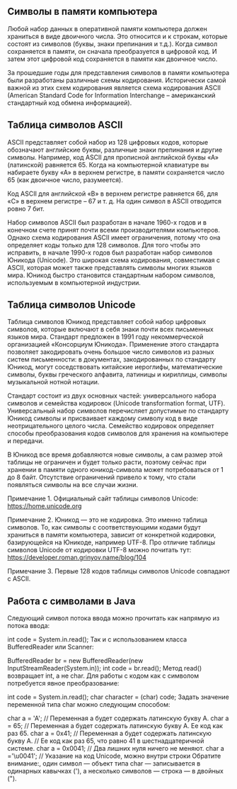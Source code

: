 ## Символы в памяти компьютера
Любой набор данных в оперативной памяти компьютера должен храниться в виде двоичного числа.
Это относится и к строкам, которые состоят из символов (буквы, знаки препинания и т.д.).
Когда символ сохраняется в памяти, он сначала преобразуется в цифровой код.
И затем этот цифровой код сохраняется в памяти как двоичное число.

За прошедшие годы для представления символов в памяти компьютера были разработаны различные схемы 
кодирования.
Исторически самой важной из этих схем кодирования является схема кодирования
ASCII (American Standard Code for Information Interchange
– американский стандартный код обмена информацией).

## Таблица символов ASCII
ASCII представляет собой набор из 128 цифровых кодов, которые обозначают английские буквы, различные знаки препинания и
другие символы. Например, код ASCII для прописной английской буквы «А» (латинской) равняется 65.
Когда на компьютерной клавиатуре вы набираете букву «А» в верхнем регистре, в памяти сохраняется
число 65 (как двоичное число, разумеется).

Код ASCII для английской «В» в верхнем регистре равняется 66, для «С» в верхнем регистре – 67 и т. д.
На один символ в ASCII отводится ровно 7 бит.

Набор символов ASCII был разработан в начале 1960-х годов и в конечном счете принят почти всеми
производителями компьютеров. Однако схема кодирования ASCII имеет ограничения, потому что она
определяет коды только для 128 символов.
Для того чтобы это исправить, в начале 1990-х годов был разработан набор символов Юникода (Unicode).
Это широкая схема кодирования, совместимая с ASCII, которая может также представлять символы
многих языков мира. Юникод быстро становится стандартным набором символов,
используемым в компьютерной индустрии.

## Таблица символов Unicode
Таблица символов Юникод представляет собой набор цифровых символов, которые включают в себя знаки почти
всех письменных языков мира. Стандарт предложен в 1991 году некоммерческой организацией «Консорциум Юникода».
Применение этого стандарта позволяет закодировать очень большое число символов из разных систем письменности:
в документах, закодированных по стандарту Юникод, могут соседствовать китайские иероглифы, математические
символы, буквы греческого алфавита, латиницы и кириллицы, символы музыкальной нотной нотации.

Стандарт состоит из двух основных частей:
универсального набора символов и семейства кодировок (Unicode transformation format, UTF).
Универсальный набор символов перечисляет допустимые по стандарту Юникод символы и присваивает каждому символу
код в виде неотрицательного целого числа. Семейство кодировок определяет способы преобразования кодов символов
для хранения на компьютере и передачи.

В Юникод все время добавляются новые символы, а сам размер этой таблицы не ограничен и будет только расти,
поэтому сейчас при хранении в памяти одного юникод-символа может потребоваться от 1 до 8 байт.
Отсутствие ограничений привело к тому, что стали появляться символы на все случаи жизни.

Примечание 1. Официальный сайт таблицы символов Unicode: https://home.unicode.org

Примечание 2. Юникод — это не кодировка. Это именно таблица символов.
То, как символы с соответствующими кодами будут храниться в памяти компьютера, зависит от
конкретной кодировки, базирующейся на Юникоде, например UTF-8. Про отличие таблицы символов
Unicode от кодировки UTF-8 можно почитать тут: https://developer.roman.grinyov.name/blog/104

Примечание 3. Первые 128 кодов таблицы символов Unicode совпадают с ASCII.

## Работа с символами в Java  
Следующий символ потока ввода можно прочитать как напрямую из потока ввода:

int code = System.in.read();
Так и с использованием класса BufferedReader или Scanner:

BufferedReader br = new BufferedReader(new InputStreamReader(System.in));
int code = br.read();
Метод read() возвращает int, а не char. Для работы с кодом как с символом потребуется явное преобразование:

int code = System.in.read();
char character = (char) code;
Задать значение переменной типа char можно следующим способом:

char a = 'A'; // Переменная а будет содержать латинскую букву А.
char a = 65;
// Переменная а будет содержать латинскую букву А. Ее код как раз 65.
char a = 0x41;
// Переменная а будет содержать латинскую букву А.
// Ее код как раз 65, что равно 41 в шестнадцатеричной системе.
char a = 0x0041; // Два лишних нуля ничего не меняют.
char a ='\u0041'; // Указание на код Unicode, можно внутри строки
Обратите внимание:, один символ — объект типа char — записывается в одинарных кавычках ('), 
а несколько символов — строка — в двойных (").